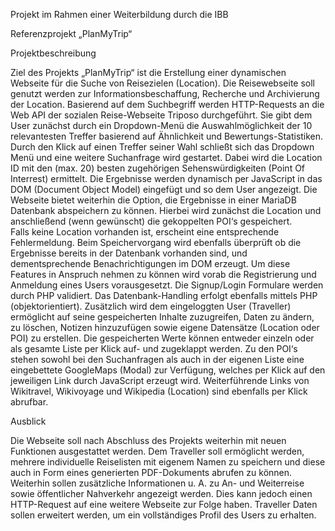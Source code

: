 Projekt im Rahmen einer Weiterbildung durch die IBB


Referenzprojekt „PlanMyTrip“


Projektbeschreibung

Ziel des Projekts „PlanMyTrip“ ist die Erstellung einer dynamischen Webseite für die Suche von Reisezielen (Location). Die Reisewebseite soll genutzt werden zur Informationsbeschaffung, Recherche und Archivierung der Location.
Basierend auf dem Suchbegriff werden HTTP-Requests an die Web API der sozialen Reise-Webseite Triposo durchgeführt. Sie gibt dem User zunächst durch ein Dropdown-Menü die Auswahlmöglichkeit der 10 relevantesten Treffer basierend auf Ähnlichkeit und Bewertungs-Statistiken. Durch den Klick auf einen Treffer seiner Wahl schließt sich das Dropdown Menü und eine weitere Suchanfrage wird gestartet.  Dabei wird die Location ID mit den (max. 20) besten zugehörigen Sehenswürdigkeiten (Point Of Interrest) ermittelt. Die Ergebnisse werden dynamisch per JavaScript in das DOM (Document Object Model) eingefügt und so dem User angezeigt. 
Die Webseite bietet weiterhin die Option, die Ergebnisse in einer MariaDB Datenbank abspeichern zu können. Hierbei wird zunächst die Location und anschließend (wenn gewünscht) die gekoppelten POI‘s gespeichert.  
Falls keine Location vorhanden ist, erscheint eine entsprechende Fehlermeldung. Beim Speichervorgang wird ebenfalls überprüft ob die Ergebnisse bereits in der Datenbank vorhanden sind, und dementsprechende Benachrichtigungen im DOM erzeugt.
Um diese Features in Anspruch nehmen zu können wird vorab die Registrierung und Anmeldung eines Users vorausgesetzt. Die Signup/Login Formulare werden durch PHP validiert. Das Datenbank-Handling erfolgt ebenfalls mittels PHP (objektorientiert).
Zusätzlich wird dem eingeloggten User (Traveller) ermöglicht auf seine gespeicherten Inhalte zuzugreifen, Daten zu ändern, zu löschen, Notizen hinzuzufügen sowie eigene Datensätze (Location oder POI) zu erstellen. 
Die gespeicherten Werte können entweder einzeln oder als gesamte Liste per Klick auf- und zugeklappt werden.
Zu den POI‘s stehen sowohl bei den Suchanfragen als auch in der eigenen Liste eine eingebettete GoogleMaps (Modal) zur Verfügung, welches per Klick auf den jeweiligen Link durch JavaScript erzeugt wird. 
Weiterführende Links von Wikitravel, Wikivoyage und Wikipedia (Location) sind ebenfalls per Klick abrufbar.



Ausblick


Die Webseite soll nach Abschluss des Projekts weiterhin mit neuen Funktionen ausgestattet werden. Dem Traveller soll ermöglicht werden, mehrere individuelle Reiselisten mit eigenem Namen zu speichern und diese auch in Form eines generierten PDF-Dokuments abrufen zu können.
Weiterhin sollen zusätzliche Informationen u. A. zu An- und Weiterreise sowie öffentlicher Nahverkehr angezeigt werden. Dies kann jedoch einen HTTP-Request auf eine weitere Webseite zur Folge haben.
Traveller Daten sollen erweitert werden, um ein vollständiges Profil des Users zu erhalten.

